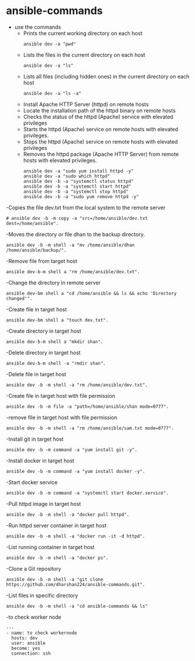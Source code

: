 # ansible-commands 
- use the commands
  - Prints the current working directory on each host 
    ```
    ansible dev -a "pwd"
    ``` 
  - Lists the files in the current directory on each host
    ```
    ansible dev -a "ls"
    ```
  - Lists all files (including hidden ones) in the current directory on each host
    ```
    ansible dev -a "ls -a"
    ```
  - Install Apache HTTP Server (httpd) on remote hosts
  - Locate the installation path of the httpd binary on remote hosts
  - Checks the status of the httpd (Apache) service with elevated privileges 
  - Starts the httpd (Apache) service on remote hosts with elevated privileges.
  - Stops the httpd (Apache) service on remote hosts with elevated privileges
  - Removes the httpd package (Apache HTTP Server) from remote hosts with elevated privileges.
    ```
    ansible dev -a "sudo yum install httpd -y"
    ansible dev -a "sudo which httpd"
    ansible dev -b -a "systemctl status httpd" 
    ansible dev -b -a "systemctl start httpd"  
    ansible dev -b -a "systemctl stop httpd"
    ansible dev -b -a "sudo yum remove httpd -y"
    ```

-Copies the file dev.txt from the local system to the remote server 
```
# ansible dev -b -m copy -a "src=/home/ansible/dev.txt dest=/home/ansible".
```
-Moves the directory or file dhan to the backup directory. 
```
ansible dev -b -m shell -a "mv /home/ansible/dhan /home/ansible/backup/".
```
-Remove file from target host
```
ansible dev-b-m shell a "rm /home/ansible/dev.txt".
```
-Change the directory in remote server
```
ansible dev-bm shell a "cd /home/ansible && ls && echo 'Directory changed'".
```
-Create file in target host
```
ansible dev-bm shell a "touch dev.txt".
```
-Create directory in target host
```
ansible dev-b-m shell a "mkdir shan".
```
-Delete directory in target host
```
ansible dev-b-m shell -a "rmdir shan".
```
-Delete file in target host
```
ansible dev -b -m shell -a "rm /home/ansible/dev.txt".
```
-Create file in target host with file permission
```
ansible dev -b -m file -a "path=/home/ansible/shan mode=0777".
```
-remove file in target host with file permission
```
ansible dev -b -m shell -a "rm /home/ansible/sam.txt mode=0777".
```
-Install git in target host 
```
ansible dev -b -m command -a "yum install git -y".
```
-Install docker in target host 
```
ansible dev -b -m command -a "yum install docker -y".
```
-Start docker service 
```
ansible dev -b -m command -a "systemctl start docker.service".
```
-Pull httpd image in target host 
```
ansible dev -b -m shell -a "docker pull httpd".
```
-Run httpd server container in target host 
```
ansible dev -b -m shell -a "docker run -it -d httpd".
```
-List running container in target host 
```
ansible dev -b -m shell -a "docker ps".
```
-Clone a Git repository 
```
ansible dev -b -m shell -a "git clone https://github.com/dharshan224/ansible-commands.git".
```
-List files in specific directory 
```
ansible dev -b -m shell -a "cd ansible-commands && ls"
```
-to check worker node 
```
---
- name: to check workernode
  hosts: dev
  user: ansible
  become: yes
  connection: ssh

```




